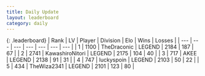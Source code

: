 ```yaml
---
title: Daily Update
layout: leaderboard
category: daily
---
```


{: .leaderboard}
| Rank | LV | Player | Division | Elo | Wins | Losses |
| --- | --- | --- | --- | --- | --- | --- |
| <span data-change="0">1</span> | 1100 | <span title="ID: 544310">TheDraconic</span> | LEGEND | <span data-change="15">2184</span> | <span data-change="26">187</span> | <span data-change="9">67</span> |
| <span data-change="1">2</span> | 2741 | <span title="ID: 164871">KawashiroNitori</span> | LEGEND | <span data-change="42">2175</span> | <span data-change="11">104</span> | <span data-change="3">40</span> |
| <span data-change="-1">3</span> | 717 | <span title="ID: 455100">AKEE</span> | LEGEND | <span data-change="-16">2138</span> | <span data-change="1">91</span> | <span data-change="2">31</span> |
| <span data-change="1">4</span> | 747 | <span title="ID: 512212">luckyspoin</span> | LEGEND | <span data-change="4">2103</span> | <span data-change="1">50</span> | <span data-change="1">22</span> |
| <span data-change="-1">5</span> | 434 | <span title="ID: 178216">TheWiza2341</span> | LEGEND | <span data-change="0">2101</span> | <span data-change="0">123</span> | <span data-change="0">80</span> |